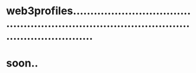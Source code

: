 # web3profiles................................................................................................................
# soon..
